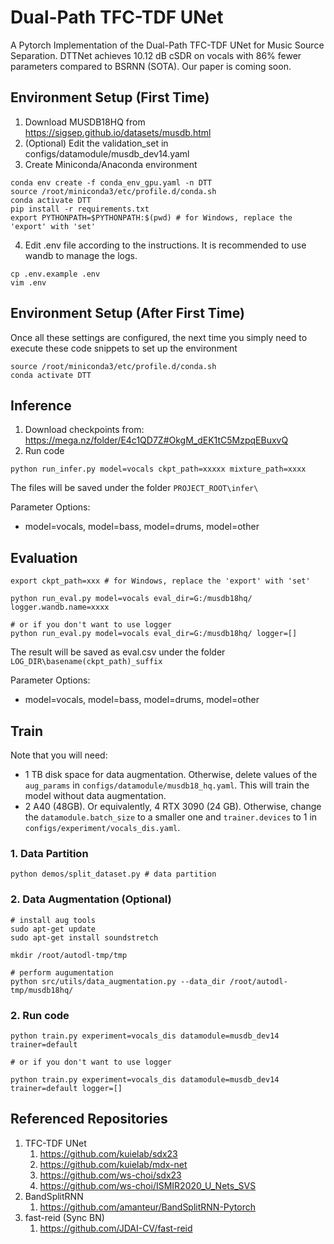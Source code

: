 # Dual-Path TFC-TDF UNet

A Pytorch Implementation of the Dual-Path TFC-TDF UNet for Music Source Separation. DTTNet achieves 10.12 dB cSDR on vocals with 86% fewer parameters compared to BSRNN (SOTA). Our paper is coming soon.



## Environment Setup (First Time)

1. Download MUSDB18HQ from https://sigsep.github.io/datasets/musdb.html
2. (Optional) Edit the validation_set in configs/datamodule/musdb_dev14.yaml
3. Create Miniconda/Anaconda environment

```
conda env create -f conda_env_gpu.yaml -n DTT
source /root/miniconda3/etc/profile.d/conda.sh
conda activate DTT
pip install -r requirements.txt
export PYTHONPATH=$PYTHONPATH:$(pwd) # for Windows, replace the 'export' with 'set'
```

4. Edit .env file according to the instructions. It is recommended to use wandb to manage the logs.

```
cp .env.example .env
vim .env
```



## Environment Setup (After First Time)

Once all these settings are configured, the next time you simply need to execute these code snippets to set up the environment

```
source /root/miniconda3/etc/profile.d/conda.sh
conda activate DTT
```



## Inference

1. Download checkpoints from: https://mega.nz/folder/E4c1QD7Z#OkgM_dEK1tC5MzpqEBuxvQ
2. Run code

```
python run_infer.py model=vocals ckpt_path=xxxxx mixture_path=xxxx
```

The files will be saved under the folder ```PROJECT_ROOT\infer\```



Parameter Options:

- model=vocals, model=bass, model=drums, model=other



## Evaluation

```
export ckpt_path=xxx # for Windows, replace the 'export' with 'set'

python run_eval.py model=vocals eval_dir=G:/musdb18hq/ logger.wandb.name=xxxx

# or if you don't want to use logger
python run_eval.py model=vocals eval_dir=G:/musdb18hq/ logger=[]
```

The result will be saved as eval.csv under the folder  ```LOG_DIR\basename(ckpt_path)_suffix```



Parameter Options:

- model=vocals, model=bass, model=drums, model=other



## Train

Note that you will need:

- 1 TB disk space for data augmentation. Otherwise, delete values of the ```aug_params``` in ```configs/datamodule/musdb18_hq.yaml```. This will train the model without data augmentation.
- 2 A40 (48GB). Or equivalently, 4 RTX 3090 (24 GB). Otherwise, change the ```datamodule.batch_size``` to a smaller one and ```trainer.devices``` to 1 in ```configs/experiment/vocals_dis.yaml```.

### 1. Data Partition 
```
python demos/split_dataset.py # data partition
```


### 2. Data Augmentation (Optional)

```
# install aug tools
sudo apt-get update
sudo apt-get install soundstretch

mkdir /root/autodl-tmp/tmp

# perform augumentation
python src/utils/data_augmentation.py --data_dir /root/autodl-tmp/musdb18hq/
```

### 2. Run code

```
python train.py experiment=vocals_dis datamodule=musdb_dev14 trainer=default

# or if you don't want to use logger

python train.py experiment=vocals_dis datamodule=musdb_dev14 trainer=default logger=[]
```



## Referenced Repositories

1. TFC-TDF UNet
   1. https://github.com/kuielab/sdx23
   2. https://github.com/kuielab/mdx-net
   3. https://github.com/ws-choi/sdx23
   4. https://github.com/ws-choi/ISMIR2020_U_Nets_SVS
2. BandSplitRNN
   1. https://github.com/amanteur/BandSplitRNN-Pytorch
3. fast-reid (Sync BN)
   1. https://github.com/JDAI-CV/fast-reid






